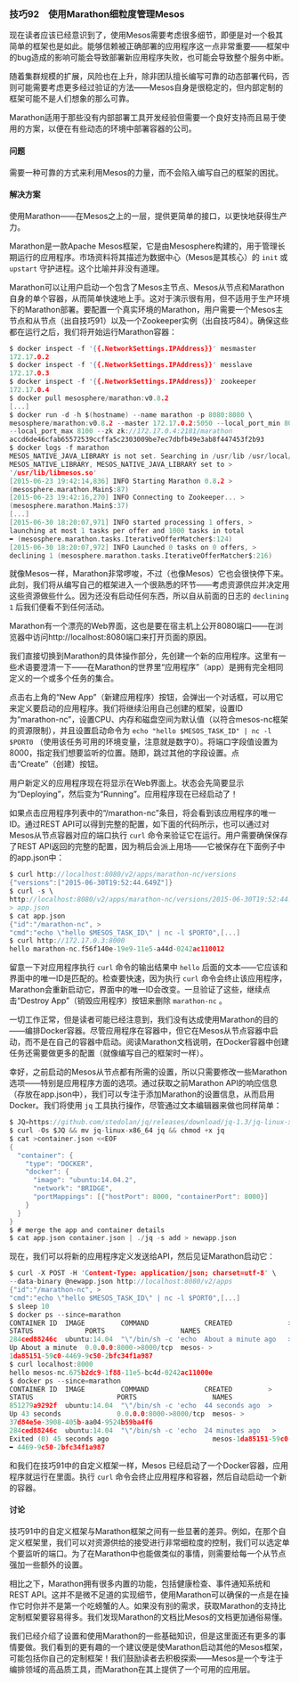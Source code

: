 ### 技巧92　使用Marathon细粒度管理Mesos

现在读者应该已经意识到了，使用Mesos需要考虑很多细节，即便是对一个极其简单的框架也是如此。能够信赖被正确部署的应用程序这一点非常重要——框架中的bug造成的影响可能会导致部署新应用程序失败，也可能会导致整个服务中断。

随着集群规模的扩展，风险也在上升，除非团队擅长编写可靠的动态部署代码，否则可能需要考虑更多经过验证的方法——Mesos自身是很稳定的，但内部定制的框架可能不是人们想象的那么可靠。

Marathon适用于那些没有内部部署工具开发经验但需要一个良好支持而且易于使用的方案，以便在有些动态的环境中部署容器的公司。

#### 问题

需要一种可靠的方式来利用Mesos的力量，而不会陷入编写自己的框架的困扰。

#### 解决方案

使用Marathon——在Mesos之上的一层，提供更简单的接口，以更快地获得生产力。

Marathon是一款Apache Mesos框架，它是由Mesosphere构建的，用于管理长期运行的应用程序。市场资料将其描述为数据中心（Mesos是其核心）的 `init` 或 `upstart` 守护进程。这个比喻并非没有道理。

Marathon可以让用户启动一个包含了Mesos主节点、Mesos从节点和Marathon自身的单个容器，从而简单快速地上手。这对于演示很有用，但不适用于生产环境下的Marathon部署。要配置一个真实环境的Marathon，用户需要一个Mesos主节点和从节点（出自技巧91）以及一个Zookeeper实例（出自技巧84）。确保这些都在运行之后，我们将开始运行Marathon容器：

```c
$ docker inspect -f '{{.NetworkSettings.IPAddress}}' mesmaster
172.17.0.2
$ docker inspect -f '{{.NetworkSettings.IPAddress}}' messlave
172.17.0.3
$ docker inspect -f '{{.NetworkSettings.IPAddress}}' zookeeper
172.17.0.4
$ docker pull mesosphere/marathon:v0.8.2
[...]
$ docker run -d -h $(hostname) --name marathon -p 8080:8080 \
mesosphere/marathon:v0.8.2 --master 172.17.0.2:5050 --local_port_min 8000 \
--local_port_max 8100 --zk zk://172.17.0.4:2181/marathon
accd6de46cfab65572539ccffa5c2303009be7ec7dbfb49e3ab8f447453f2b93
$ docker logs -f marathon
MESOS_NATIVE_JAVA_LIBRARY is not set. Searching in /usr/lib /usr/local/lib.
MESOS_NATIVE_LIBRARY, MESOS_NATIVE_JAVA_LIBRARY set to >
'/usr/lib/libmesos.so'
[2015-06-23 19:42:14,836] INFO Starting Marathon 0.8.2 >
(mesosphere.marathon.Main$:87)
[2015-06-23 19:42:16,270] INFO Connecting to Zookeeper... >
(mesosphere.marathon.Main$:37)
[...]
[2015-06-30 18:20:07,971] INFO started processing 1 offers, >
launching at most 1 tasks per offer and 1000 tasks in total
➥ (mesosphere.marathon.tasks.IterativeOfferMatcher$:124)
[2015-06-30 18:20:07,972] INFO Launched 0 tasks on 0 offers, >
declining 1 (mesosphere.marathon.tasks.IterativeOfferMatcher$:216)
```

就像Mesos一样，Marathon非常啰唆，不过（也像Mesos）它也会很快停下来。此刻，我们将从编写自己的框架进入一个很熟悉的环节——考虑资源供应并决定用这些资源做些什么。因为还没有启动任何东西，所以自从前面的日志的 `declining 1` 后我们便看不到任何活动。

Marathon有一个漂亮的Web界面，这也是要在宿主机上公开8080端口——在浏览器中访问http://localhost:8080端口来打开页面的原因。

我们直接切换到Marathon的具体操作部分，先创建一个新的应用程序。这里有一些术语要澄清一下——在Marathon的世界里“应用程序”（app）是拥有完全相同定义的一个或多个任务的集合。

点击右上角的“New App”（新建应用程序）按钮，会弹出一个对话框，可以用它来定义要启动的应用程序。我们将继续沿用自己创建的框架，设置ID为“marathon-nc”，设置CPU、内存和磁盘空间为默认值（以符合mesos-nc框架的资源限制），并且设置启动命令为 `echo "hello $MESOS_TASK_ID" | nc -l $PORT0` （使用该任务可用的环境变量，注意就是数字0）。将端口字段值设置为8000，指定我们想要监听的位置。随即，跳过其他的字段设置。点击“Create”（创建）按钮。

用户新定义的应用程序现在将显示在Web界面上。状态会先简要显示为“Deploying”，然后变为“Running”。应用程序现在已经启动了！

如果点击应用程序列表中的“/marathon-nc”条目，将会看到该应用程序的唯一ID。通过REST API可以得到完整的配置，如下面的代码所示，也可以通过对Mesos从节点容器对应的端口执行 `curl` 命令来验证它在运行。用户需要确保保存了REST API返回的完整的配置，因为稍后会派上用场——它被保存在下面例子中的app.json中：

```c
$ curl http://localhost:8080/v2/apps/marathon-nc/versions
{"versions":["2015-06-30T19:52:44.649Z"]}
$ curl -s \
http://localhost:8080/v2/apps/marathon-nc/versions/2015-06-30T19:52:44.649Z \
> app.json
$ cat app.json
{"id":"/marathon-nc", >
"cmd":"echo \"hello $MESOS_TASK_ID\" | nc -l $PORT0",[...]
$ curl http://172.17.0.3:8000
hello marathon-nc.f56f140e-19e9-11e5-a44d-0242ac110012
```

留意一下对应用程序执行 `curl` 命令的输出结果中 `hello` 后面的文本——它应该和界面中的唯一ID是匹配的。检查要快速，因为执行 `curl` 命令会终止该应用程序，Marathon会重新启动它，界面中的唯一ID会改变。一旦验证了这些，继续点击“Destroy App”（销毁应用程序）按钮来删除 `marathon-nc` 。

一切工作正常，但是读者可能已经注意到，我们没有达成使用Marathon的目的——编排Docker容器。尽管应用程序在容器中，但它在Mesos从节点容器中启动，而不是在自己的容器中启动。阅读Marathon文档说明，在Docker容器中创建任务还需要做更多的配置（就像编写自己的框架时一样）。

幸好，之前启动的Mesos从节点都有所需的设置，所以只需要修改一些Marathon选项——特别是应用程序方面的选项。通过获取之前Marathon API的响应信息（存放在app.json中），我们可以专注于添加Marathon的设置信息，从而启用Docker。我们将使用 `jq` 工具执行操作，尽管通过文本编辑器来做也同样简单：

```c
$ JQ=https://github.com/stedolan/jq/releases/download/jq-1.3/jq-linux-x86_64
$ curl -Os $JQ && mv jq-linux-x86_64 jq && chmod +x jq
$ cat >container.json <<EOF
{
  "container": {
    "type": "DOCKER",
    "docker": {
      "image": "ubuntu:14.04.2",
      "network": "BRIDGE",
      "portMappings": [{"hostPort": 8000, "containerPort": 8000}]
    }
  }
}
$ # merge the app and container details
$ cat app.json container.json | ./jq -s add > newapp.json
```

现在，我们可以将新的应用程序定义发送给API，然后见证Marathon启动它：

```c
$ curl -X POST -H 'Content-Type: application/json; charset=utf-8' \
--data-binary @newapp.json http://localhost:8080/v2/apps
{"id":"/marathon-nc", >
"cmd":"echo \"hello $MESOS_TASK_ID\" | nc -l $PORT0",[...]
$ sleep 10
$ docker ps --since=marathon
CONTAINER ID  IMAGE         COMMAND              CREATED              >
STATUS             PORTS                   NAMES
284ced88246c  ubuntu:14.04  "\"/bin/sh -c 'echo  About a minute ago   >
Up About a minute  0.0.0.0:8000->8000/tcp  mesos- >
1da85151-59c0-4469-9c50-2bfc34f1a987
$ curl localhost:8000
hello mesos-nc.675b2dc9-1f88-11e5-bc4d-0242ac11000e
$ docker ps --since=marathon
CONTAINER ID  IMAGE         COMMAND              CREATED         >
STATUS                     PORTS                   NAMES
851279a9292f  ubuntu:14.04  "\"/bin/sh -c 'echo  44 seconds ago  >
Up 43 seconds              0.0.0.0:8000->8000/tcp  mesos- >
37d84e5e-3908-405b-aa04-9524b59ba4f6
284ced88246c  ubuntu:14.04  "\"/bin/sh -c 'echo  24 minutes ago   >
Exited (0) 45 seconds ago                          mesos-1da85151-59c0-
➥ 4469-9c50-2bfc34f1a987
```

和我们在技巧91中的自定义框架一样，Mesos 已经启动了一个Docker容器，应用程序就运行在里面。执行 `curl` 命令会终止应用程序和容器，然后自动启动一个新的容器。

#### 讨论

技巧91中的自定义框架与Marathon框架之间有一些显著的差异。例如，在那个自定义框架里，我们可以对资源供给的接受进行非常细粒度的控制，我们可以选定单个要监听的端口。为了在Marathon中也能做类似的事情，则需要给每一个从节点强加一些额外的设置。

相比之下，Marathon拥有很多内置的功能，包括健康检查、事件通知系统和REST API。这并不是微不足道的实现细节，使用Marathon可以确保的一点是在操作它时你并不是第一个吃螃蟹的人。如果没有别的需求，获取Marathon的支持比定制框架要容易得多。我们发现Marathon的文档比Mesos的文档更加通俗易懂。

我们已经介绍了设置和使用Marathon的一些基础知识，但是这里面还有更多的事情要做。我们看到的更有趣的一个建议便是使Marathon启动其他的Mesos框架，可能包括你自己的定制框架！我们鼓励读者去积极探索——Mesos是一个专注于编排领域的高品质工具，而Marathon在其上提供了一个可用的应用层。

